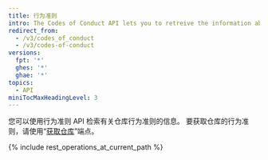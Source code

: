 ```yaml
---
title: 行为准则
intro: The Codes of Conduct API lets you to retreive the information about a particular respository's code of conduct.
redirect_from:
  - /v3/codes_of_conduct
  - /v3/codes-of-conduct
versions:
  fpt: '*'
  ghes: '*'
  ghae: '*'
topics:
  - API
miniTocMaxHeadingLevel: 3
---
```


您可以使用行为准则 API 检索有关仓库行为准则的信息。 要获取仓库的行为准则，请使用“[获取仓库](/rest/reference/repos#get-a-repository)”端点。

{% include rest_operations_at_current_path %}
